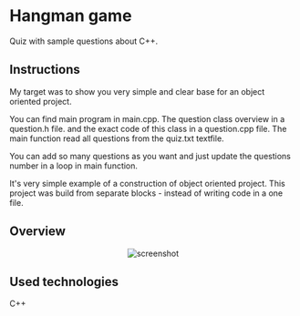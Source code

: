 # Hangman game

Quiz with sample questions about C++.

## Instructions

My target was to show you very simple and clear base for an object oriented project.

You can find main program in main.cpp.
The question class overview in a question.h file.
and the exact code of this class in a question.cpp file.
The main function read all questions from the quiz.txt textfile.

You can add so many questions as you want and just update the questions number in a loop in main function.

It's very simple example of a construction of object oriented project. 
This project was build from separate blocks - instead of writing code in a one file.

## Overview
<p align="center">
    <img src="https://github.com/PatrycjaMicle/object-oriented-quiz/blob/main/IMAGES/screenshot-quiz.jpg?raw=true" alt="screenshot" />
</p>

## Used technologies

C++

